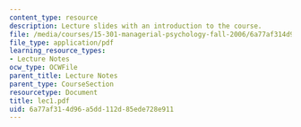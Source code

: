 ```yaml
---
content_type: resource
description: Lecture slides with an introduction to the course.
file: /media/courses/15-301-managerial-psychology-fall-2006/6a77af314d96a5dd112d85ede728e911_lec1.pdf
file_type: application/pdf
learning_resource_types:
- Lecture Notes
ocw_type: OCWFile
parent_title: Lecture Notes
parent_type: CourseSection
resourcetype: Document
title: lec1.pdf
uid: 6a77af31-4d96-a5dd-112d-85ede728e911
---
```

